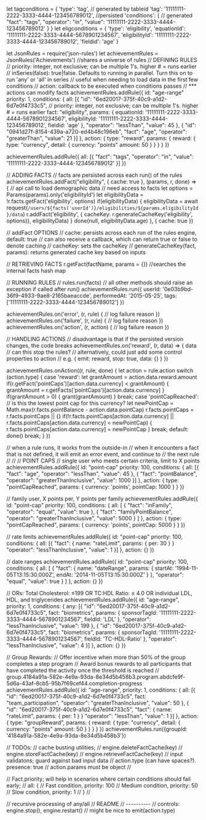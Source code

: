 let tagconditions = {
  'type': 'tag', // generated by tableid
  'tag': '11111111-2222-3333-4444-123456789012', //persisted
  'conditions': { // generated
     "fact": "tags",
     "operator": "in",
     "value": '11111111-2222-3333-4444-123456789012'
   }
}
let eligconditions =  {
  'type': 'eligibility',
  'equationId': '11111111-2222-3333-4444-5678901234567',
  'eligibilityId': '11111111-2222-3333-4444-123456789012',
  'fieldid': 'age'
}

let JsonRules = require('json-rules')
let achievementRules = JsonRules('Achievements') //shares a universe of rules
// DEFINING RULES
// priority: integer, not exclusive; can be multiple 1's.  higher # = runs earlier
// inSeries(false): true|false.  Defaults to running in parallel.  Turn this on to run 'any' or 'all' in series
//   useful when needing to load data in the first few conditions
// action: callback to be executed when conditions passes
//         *** actions can modify facts
achievementRules.addRule({
  id: "age-range"
  priority: 1,
  conditions: {
    all: [{
     "id": "6ed20017-375f-40c9-a1d2-6d7e0f4733c5",
      // priority: integer, not exclusive; can be multiple 1's.  higher # = runs earlier
      fact: "eligibility",
      params: {
        equationId: '11111111-2222-3333-4444-5678901234567',
        eligibilityId: '11111111-2222-3333-4444-123456789012',
        fieldid: 'age'
      },
     "operator": "lessThan",
     "value": 45
   },
   {
    "id": "0941d27f-8154-439a-a720-ed4b48c196eb",
     "fact": "age",
     "operator": "greaterThan",
     "value": 21
   }]
 },
 action: {
    type: "reward",
    params: {
      reward: {
        type: "currency",
        detail: {
          currency: "points"
          amount: 50
        }
      }
    }
 }
})

achievementRules.addRule({
  all: [{
   "fact": "tags",
   "operator": "in",
   "value": '11111111-2222-3333-4444-123456789012'
 }]
})

// ADDING FACTS
// facts are persisted across each run() of the rules
achievementRules.addFact("eligibility", { cache: true }, (params, r, done) => {
  // api call to load demographic data
  // need access to facts
  let options = Params(params).only('eligibilityId')
  let eligibilityData = !r.facts.getFact('eligibility', options)
  if(eligibilityData) {
    eligibilityData = await request(`/users/${facts('userId')}/eligibilities/${params.eligibilityId}/data`)
    r.addFact('eligibility', { cacheKey: r.generateCacheKey('eligibility', options)}, eligibilityData)
  }
  done(null, eligibilityData.age)
}, { cache: true })

//    addFact OPTIONS
//      cache:  persists across each run of the rules engine, default: true
//              can also receive a callback, which can return true or false to denote caching
//      cacheKey: sets the cacheKey
//      generateCacheKey(fact, params): returns generated cache key based on inputs


// RETRIEVING FACTS
r.getFact(factName, params = {}) //searches the internal facts hash map


// RUNNING RULES
// rules.run(facts)
// all other methods should raise an exception if called after run()
achievementRules.run({
  userId: '0e03b9bd-36f9-4933-9ae8-2165baeaccde',
  performedAt: '2015-05-25',
  tags: ['11111111-2222-3333-4444-123456789012']
})

achievementRules.on('error', (r, rule) {
  // log failure reason
})
achievementRules.on('failure', (r, rule) {
  // log failure reason
})
achievementRules.on('action', (r, action) {
  // log failure reason
})

// HANDLING ACTIONS
// disadvantage is that if the persisted version changes, the code breaks
achievementRules.on('reward', (r, data) => {
  data
  // can this stop the rules?
  // alternatively, could just add some control properties to action
  //  e.g. { emit: reward, stop: true, data: {} }
})

achievementRules.onAction((r, rule, done) {
  let action = rule.action
  switch (action.type) {
    case 'reward':
      let grantAmount = action.data.reward.amount
      if(r.getFact('pointCaps')[action.data.currency] < grantAmount) {
        grantAmount = r.getFacts('pointCaps')[action.data.currency]
      }
      if(grantAmount > 0) {
        grant(grantAmount)
      }
      break;
    case 'pointCapReached':
      // is this the lowest point cap for this currency?
      let newPointCap = Math.max(r.facts.pointBalance - action.data.pointCap)
      r.facts.pointCaps = r.facts.pointCaps || {}
      if(!r.facts.pointCaps[action.data.currency] || r.facts.pointCaps[action.data.currency] < newPointCap) {
        r.facts.pointCaps[action.data.currency] = newPointCap
      }
      break;
    default:
      done()
      break;
  }
})

// when a rule runs, it works from the outside-in
// when it encounters a fact that is not defined, it will emit an error event, and continue to
// the next rule
//
//
// POINT CAPS
//  single user who meets certain criteria, limit to X points
achievementRules.addRule({
  id: "point-cap"
  priority: 100,
  conditions: {
    all: [{
     "fact": "age",
     "operator": "lessThan",
     "value": 45
   },
   {
     "fact": "pointBalance",
     "operator": "greaterThanInclusive",
     "value": 1000
   }]
 },
 action: {
    type: "pointCapReached",
    params: {
      currency: 'points',
      pointCap: 1000
    }
 }
})

//  family user, X points per, Y points per family
achievementRules.addRule({
  id: "point-cap"
  priority: 100,
  conditions: {
    all: [
      {
       "fact": "inFamily",
       "operator": "equal",
       "value": true
     },
     {
       "fact": "familyPointBalance",
       "operator": "greaterThanInclusive",
       "value": 5000
     }
    ]
 },
 action: {
    type: "pointCapReached",
    params: {
      currency: 'points',
      pointCap: 5000
    }
 }
})

// rate limits
achievementRules.addRule({
  id: "point-cap"
  priority: 100,
  conditions: {
    all: [{
     "fact": {
        name: "rateLimit",
        params: {
          per: 30
        }
      }
     "operator": "lessThanInclusive",
     "value": 1
   }]
 },
 action: {}
})

//  date ranges
achievementRules.addRule({
  id: "point-cap"
  priority: 100,
  conditions: {
    all: [
    {
     "fact": {
        name: "dateRange",
        params: {
          startAt: '1994-11-05T13:15:30.000Z',
          endAt: '2014-11-05T13:15:30.000Z'
        }
     },
     "operator": "equal",
     "value": true
   }
   ]
 },
 action: {}
})

// ORs: Total Cholesterol: ≤199 OR TC:HDL Ratio: ≤ 4.0 OR individual LDL, HDL, and triglycerides
achievementRules.addRule({
  id: "age-range",
  priority: 1,
  conditions: {
    any: [{
     "id": "6ed20017-375f-40c9-a1d2-6d7e0f4733c5",
      fact: "biometrics",
      params: {
        sponsorTagId: '11111111-2222-3333-4444-5678901234567',
        fieldId: 'LDL'
      },
     "operator": "lessThanInclusive",
     "value": 199
   },
   {
     "id": "6ed20017-375f-40c9-a1d2-6d7e0f4733c5",
      fact: "biometrics",
      params: {
        sponsorTagId: '11111111-2222-3333-4444-5678901234567',
        fieldId: 'TC-HDL-Ratio'
      },
     "operator": "lessThanInclusive",
     "value": 4
   }]
 },
 action: {}
})


// Group Rewards:
//    Offer incentive when more than 50% of the group completes a step program
//    Award bonus rewards to all participants that have completed the activity once the threshold is reached
// group.4184a91a-582e-4e9a-93da-8e34d5b458b3.program.abdcfe9f-5d6a-43af-8cb5-95b7f69cef44.completion-progress
achievementRules.addRule({
  id: "age-range",
  priority: 1,
  conditions: {
    all: [{
     "id": "6ed20017-375f-40c9-a1d2-6d7e0f4733c5",
      fact: "team_participation",
     "operator": "greaterThanInclusive",
     "value": 50
   },
   {
     "id": "6ed20017-375f-40c9-a1d2-6d7e0f4733c5",
      "fact": {
        name: "rateLimit",
        params: {
          per: 1
        }
      }
     "operator": "lessThan",
     "value": 1
   }]
 },
 action: {
    type: "groupReward",
    params: {
      reward: {
        type: "currency",
        detail: {
          currency: "points"
          amount: 50
        }
      }
    }
 }
})
achievementRules.run({groupId: '4184a91a-582e-4e9a-93da-8e34d5b458b3'})

// TODOs:
// cache busting utilities;
//   engine.deleteFactCache(key)
//   engine.storeFactCache(key)
//   engine.retrieveFactCache(key)
// input validatons; guard against bad input data
//  action.type (can have spaces?).  presence: true
//  action.params must be object
//

// Fact.priority; will help in scenarios where certain conditions should fail early;
//  all: {
//    Fast condition, priority: 100
//    Medium condition, priority: 50
//    Slow condition, priority: 1
//  }
//

// recursive processing of any/all
// README
// ----------
// controls: engine.stop(), engine.restart()
// might be nice to emit(action.type)
